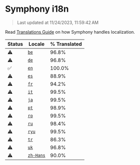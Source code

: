 # Symphony i18n

> Last updated at 11/24/2023, 11:59:42 AM

Read [Translations Guide](https://github.com/zyrouge/symphony/wiki/Translations-Guide) on how Symphony handles localization.

| Status | Locale | % Translated |
| --- | --- | --- |
| ⚠️ | [`be`](https://github.com/zyrouge/symphony/blob/main/i18n/be.toml) | 96.8% |
| ⚠️ | [`de`](https://github.com/zyrouge/symphony/blob/main/i18n/de.toml) | 96.8% |
| ✅ | [`en`](https://github.com/zyrouge/symphony/blob/main/i18n/en.toml) | 100.0% |
| ⚠️ | [`es`](https://github.com/zyrouge/symphony/blob/main/i18n/es.toml) | 88.9% |
| ⚠️ | [`fr`](https://github.com/zyrouge/symphony/blob/main/i18n/fr.toml) | 94.2% |
| ⚠️ | [`it`](https://github.com/zyrouge/symphony/blob/main/i18n/it.toml) | 99.5% |
| ⚠️ | [`ja`](https://github.com/zyrouge/symphony/blob/main/i18n/ja.toml) | 99.5% |
| ⚠️ | [`pt`](https://github.com/zyrouge/symphony/blob/main/i18n/pt.toml) | 98.9% |
| ⚠️ | [`ro`](https://github.com/zyrouge/symphony/blob/main/i18n/ro.toml) | 99.5% |
| ⚠️ | [`ru`](https://github.com/zyrouge/symphony/blob/main/i18n/ru.toml) | 98.4% |
| ⚠️ | [`ryu`](https://github.com/zyrouge/symphony/blob/main/i18n/ryu.toml) | 99.5% |
| ⚠️ | [`tr`](https://github.com/zyrouge/symphony/blob/main/i18n/tr.toml) | 86.3% |
| ⚠️ | [`uk`](https://github.com/zyrouge/symphony/blob/main/i18n/uk.toml) | 96.8% |
| ⚠️ | [`zh-Hans`](https://github.com/zyrouge/symphony/blob/main/i18n/zh-Hans.toml) | 90.0% |